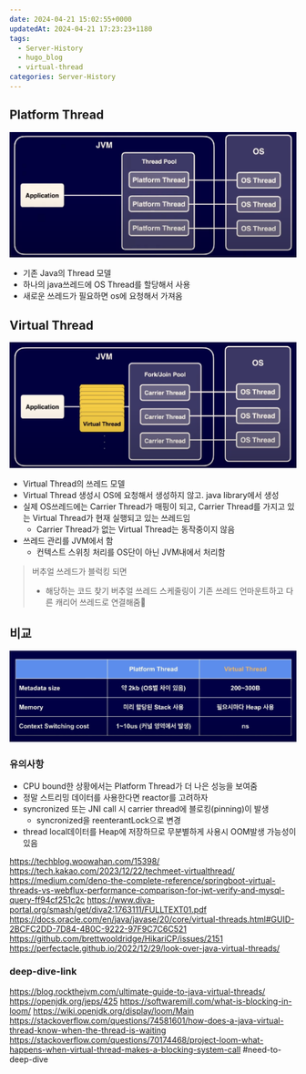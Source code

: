 ```yaml
---
date: 2024-04-21 15:02:55+0000
updatedAt: 2024-04-21 17:23:23+1180
tags:
  - Server-History
  - hugo_blog
  - virtual-thread
categories: Server-History
---
```

## Platform Thread
![Pasted image 20231223233300](real-resource-image/Pasted%20image%2020231223233300.png)
- 기존 Java의 Thread 모델
- 하나의 java쓰레드에 OS Thread를 할당해서 사용
- 새로운 쓰레드가 필요하면 os에 요청해서 가져옴

## Virtual Thread
![Pasted image 20231223233244](real-resource-image/Pasted%20image%2020231223233244.png)
- Virtual Thread의 쓰레드 모델
- Virtual Thread 생성시 OS에 요청해서 생성하지 않고. java library에서 생성
- 실제 OS쓰레드에는 Carrier Thread가 매핑이 되고, Carrier Thread를 가지고 있는  Virtual Thread가 현재 실행되고 있는 쓰레드임
	- Carrier Thread가 없는 Virtual Thread는 동작중이지 않음
- 쓰레드 관리를 JVM에서 함
	- 컨텍스트 스위칭 처리를 OS단이 아닌 JVM내에서 처리함

>버추얼 쓰레드가 블럭킹 되면
>- 해당하는 코드 찾기
버추얼 쓰레드 스케줄링이 
기존 쓰레드 언마운트하고
다른 캐리어 쓰레드로 연결해줌

## 비교
![Pasted image 20231223233119](real-resource-image/Pasted%20image%2020231223233119.png)
### 유의사항
- CPU bound한 상황에서는 Platform Thread가 더 나은 성능을 보여줌
- 정말 스트리밍 데이터를 사용한다면 reactor를 고려하자
- syncronized 또는 JNI call 시  carrier thread에 블로킹(pinning)이 발생
	- syncronized을 reenterantLock으로 변경
- thread local데이터를 Heap에 저장하므로 무분별하게 사용시 OOM발생 가능성이 있음

https://techblog.woowahan.com/15398/
https://tech.kakao.com/2023/12/22/techmeet-virtualthread/
https://medium.com/deno-the-complete-reference/springboot-virtual-threads-vs-webflux-performance-comparison-for-jwt-verify-and-mysql-query-ff94cf251c2c
https://www.diva-portal.org/smash/get/diva2:1763111/FULLTEXT01.pdf
https://docs.oracle.com/en/java/javase/20/core/virtual-threads.html#GUID-2BCFC2DD-7D84-4B0C-9222-97F9C7C6C521
https://github.com/brettwooldridge/HikariCP/issues/2151 
https://perfectacle.github.io/2022/12/29/look-over-java-virtual-threads/

### deep-dive-link
https://blog.rockthejvm.com/ultimate-guide-to-java-virtual-threads/
https://openjdk.org/jeps/425
https://softwaremill.com/what-is-blocking-in-loom/
https://wiki.openjdk.org/display/loom/Main
https://stackoverflow.com/questions/74581601/how-does-a-java-virtual-thread-know-when-the-thread-is-waiting
https://stackoverflow.com/questions/70174468/project-loom-what-happens-when-virtual-thread-makes-a-blocking-system-call
#need-to-deep-dive 